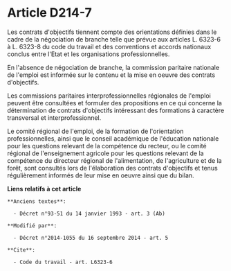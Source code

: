 # Article D214-7

Les contrats d'objectifs tiennent compte des orientations définies dans le cadre de la négociation de branche telle que
prévue aux articles L. 6323-6 à L. 6323-8 du code du travail et des conventions et accords nationaux conclus entre l'Etat et
les organisations professionnelles. 

En l'absence de négociation de branche, la commission paritaire nationale de l'emploi est informée sur le contenu et la mise
en oeuvre des contrats d'objectifs. 

Les commissions paritaires interprofessionnelles régionales de l'emploi peuvent être consultées et formuler des propositions
en ce qui concerne la détermination de contrats d'objectifs intéressant des formations à caractère transversal et
interprofessionnel. 

Le comité régional de l'emploi, de la formation de l'orientation professionnelles, ainsi que le conseil académique de
l'éducation nationale pour les questions relevant de la compétence du recteur, ou le comité régional de l'enseignement
agricole pour les questions relevant de la compétence du directeur régional de l'alimentation, de l'agriculture et de la
forêt, sont consultés lors de l'élaboration des contrats d'objectifs et tenus régulièrement informés de leur mise en oeuvre
ainsi que du bilan.

**Liens relatifs à cet article**

	**Anciens textes**:

	  - Décret n°93-51 du 14 janvier 1993 - art. 3 (Ab)

	**Modifié par**:

	  - Décret n°2014-1055 du 16 septembre 2014 - art. 5

	**Cite**:

	  - Code du travail - art. L6323-6
